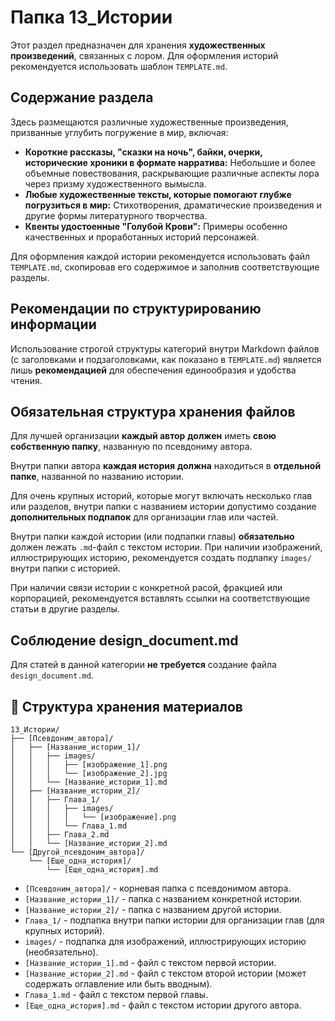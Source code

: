 # Папка 13_Истории

Этот раздел предназначен для хранения **художественных произведений**, связанных с лором. Для оформления историй рекомендуется использовать шаблон `TEMPLATE.md`.

## Содержание раздела

Здесь размещаются различные художественные произведения, призванные углубить погружение в мир, включая:

- **Короткие рассказы, "сказки на ночь", байки, очерки, исторические хроники в формате нарратива:**  Небольшие и более объемные повествования, раскрывающие различные аспекты лора через призму художественного вымысла.
- **Любые художественные тексты, которые помогают глубже погрузиться в мир:**  Стихотворения, драматические произведения и другие формы литературного творчества.
- **Квенты удостоенные "Голубой Крови":**  Примеры особенно качественных и проработанных историй персонажей.

Для оформления каждой истории рекомендуется использовать файл `TEMPLATE.md`, скопировав его содержимое и заполнив соответствующие разделы.

## Рекомендации по структурированию информации

Использование строгой структуры категорий внутри Markdown файлов (с заголовками и подзаголовками, как показано в `TEMPLATE.md`) является лишь **рекомендацией** для обеспечения единообразия и удобства чтения.

## Обязательная структура хранения файлов

Для лучшей организации **каждый автор** **должен** иметь **свою собственную папку**, названную по псевдониму автора.

Внутри папки автора **каждая история** **должна** находиться в **отдельной папке**, названной по названию истории.

Для очень крупных историй, которые могут включать несколько глав или разделов, внутри папки с названием истории допустимо создание **дополнительных подпапок** для организации глав или частей.

Внутри папки каждой истории (или подпапки главы) **обязательно** должен лежать `.md`-файл с текстом истории. При наличии изображений, иллюстрирующих историю, рекомендуется создать подпапку `images/` внутри папки с историей.

При наличии связи истории с конкретной расой, фракцией или корпорацией, рекомендуется вставлять ссылки на соответствующие статьи в другие разделы.

## Соблюдение design_document.md

Для статей в данной категории **не требуется** создание файла `design_document.md`.

## 📁 Структура хранения материалов

```
13_Истории/
├── [Псевдоним_автора]/
│   ├── [Название_истории_1]/
│   │   ├── images/
│   │   │   ├── [изображение_1].png
│   │   │   └── [изображение_2].jpg
│   │   └── [Название_истории_1].md
│   ├── [Название_истории_2]/
│   │   ├── Глава_1/
│   │   │   ├── images/
│   │   │   │   └── [изображение].png
│   │   │   └── Глава_1.md
│   │   ├── Глава_2.md
│   │   └── [Название_истории_2].md
└── [Другой_псевдоним_автора]/
    └── [Еще_одна_история]/
        └── [Еще_одна_история].md
```

- `[Псевдоним_автора]/` - корневая папка с псевдонимом автора.
- `[Название_истории_1]/` - папка с названием конкретной истории.
- `[Название_истории_2]/` - папка с названием другой истории.
- `Глава_1/` - подпапка внутри папки истории для организации глав (для крупных историй).
- `images/` - подпапка для изображений, иллюстрирующих историю (необязательно).
- `[Название_истории_1].md` - файл с текстом первой истории.
- `[Название_истории_2].md` - файл с текстом второй истории (может содержать оглавление или быть вводным).
- `Глава_1.md` - файл с текстом первой главы.
- `[Еще_одна_история].md` - файл с текстом истории другого автора.
